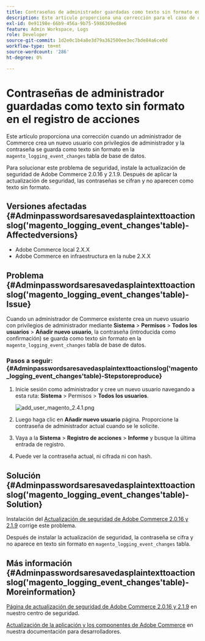 ```yaml
---
title: Contraseñas de administrador guardadas como texto sin formato en el registro de acciones
description: Este artículo proporciona una corrección para el caso de que un administrador de Commerce cree un nuevo usuario con privilegios de administrador y la contraseña se guarde como texto sin formato en la tabla de base de datos magento_logging_event_changes.
exl-id: 0e91198e-66b9-456a-9b75-5986369ed8e6
feature: Admin Workspace, Logs
role: Developer
source-git-commit: 1d2e0c1b4a8e3d79a362500ee3ec7bde84a6ce0d
workflow-type: tm+mt
source-wordcount: '286'
ht-degree: 0%

---
```


# Contraseñas de administrador guardadas como texto sin formato en el registro de acciones

Este artículo proporciona una corrección cuando un administrador de Commerce crea un nuevo usuario con privilegios de administrador y la contraseña se guarda como texto sin formato en la `magento_logging_event_changes` tabla de base de datos.

Para solucionar este problema de seguridad, instale la actualización de seguridad de Adobe Commerce 2.0.16 y 2.1.9. Después de aplicar la actualización de seguridad, las contraseñas se cifran y no aparecen como texto sin formato.

## Versiones afectadas {#Adminpasswordsaresavedasplaintexttoactionslog('magento_logging_event_changes'table)-Affectedversions}

* Adobe Commerce local 2.X.X
* Adobe Commerce en infraestructura en la nube 2.X.X

## Problema {#Adminpasswordsaresavedasplaintexttoactionslog('magento_logging_event_changes'table)-Issue}

Cuando un administrador de Commerce existente crea un nuevo usuario con privilegios de administrador mediante **Sistema** > **Permisos** > **Todos los usuarios** > **Añadir nuevo usuario**, la contraseña (introducida como confirmación) se guarda como texto sin formato en la `magento_logging_event_changes` tabla de base de datos.

### Pasos a seguir: {#Adminpasswordsaresavedasplaintexttoactionslog('magento_logging_event_changes'table)-Stepstoreproduce}

1. Inicie sesión como administrador y cree un nuevo usuario navegando a esta ruta: **Sistema** > Permisos > **Todos los usuarios**.

   ![add_user_magento_2.4.1.png](assets/add_user_magento_2.4.1.png)

1. Luego haga clic en **Añadir nuevo usuario** página. Proporcione la contraseña de administrador actual cuando se le solicite.
1. Vaya a la **Sistema** > **Registro de acciones** > **Informe** y busque la última entrada de registro.
1. Puede ver la contraseña actual, ni cifrada ni con hash.

## Solución {#Adminpasswordsaresavedasplaintexttoactionslog('magento_logging_event_changes'table)-Solution}

Instalación del [Actualización de seguridad de Adobe Commerce 2.0.16 y 2.1.9](https://magento.com/security/patches/magento-2016-and-219-security-update) corrige este problema.

Después de instalar la actualización de seguridad, la contraseña se cifra y no aparece en texto sin formato en `magento_logging_event_changes` tabla.

## Más información {#Adminpasswordsaresavedasplaintexttoactionslog('magento_logging_event_changes'table)-Moreinformation}

[Página de actualización de seguridad de Adobe Commerce 2.0.16 y 2.1.9](https://magento.com/security/patches/magento-2016-and-219-security-update) en nuestro centro de seguridad.

[Actualización de la aplicación y los componentes de Adobe Commerce](https://experienceleague.adobe.com/docs/commerce-operations/upgrade-guide/overview.html) en nuestra documentación para desarrolladores.
